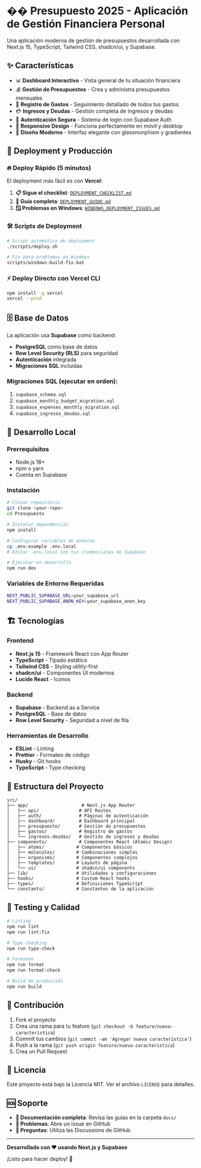 # �� Presupuesto 2025 - Aplicación de Gestión Financiera Personal

Una aplicación moderna de gestión de presupuestos desarrollada con Next.js 15, TypeScript, Tailwind CSS, shadcn/ui, y Supabase.

## ✨ Características

- 📊 **Dashboard Interactivo** - Vista general de tu situación financiera
- 💰 **Gestión de Presupuestos** - Crea y administra presupuestos mensuales
- 📝 **Registro de Gastos** - Seguimiento detallado de todos tus gastos
- 💳 **Ingresos y Deudas** - Gestión completa de ingresos y deudas
- 🔐 **Autenticación Segura** - Sistema de login con Supabase Auth
- 📱 **Responsive Design** - Funciona perfectamente en móvil y desktop
- 🎨 **Diseño Moderno** - Interfaz elegante con glassmorphism y gradientes

## 🚀 Deployment y Producción

### 🔥 Deploy Rápido (5 minutos)
El deployment más fácil es con **Vercel**:

1. **📋 Sigue el checklist**: [`DEPLOYMENT_CHECKLIST.md`](./DEPLOYMENT_CHECKLIST.md)
2. **📖 Guía completa**: [`DEPLOYMENT_GUIDE.md`](./DEPLOYMENT_GUIDE.md)
3. **🪟 Problemas en Windows**: [`WINDOWS_DEPLOYMENT_ISSUES.md`](./WINDOWS_DEPLOYMENT_ISSUES.md)

### 🛠️ Scripts de Deployment

```bash
# Script automático de deployment
./scripts/deploy.sh

# Fix para problemas en Windows
scripts/windows-build-fix.bat
```

### ⚡ Deploy Directo con Vercel CLI
```bash
npm install -g vercel
vercel --prod
```

## 🗄️ Base de Datos

La aplicación usa **Supabase** como backend:
- **PostgreSQL** como base de datos
- **Row Level Security (RLS)** para seguridad
- **Autenticación** integrada
- **Migraciones SQL** incluidas

### Migraciones SQL (ejecutar en orden):
1. `supabase_schema.sql`
2. `supabase_monthly_budget_migration.sql`
3. `supabase_expenses_monthly_migration.sql`
4. `supabase_ingresos_deudas.sql`

## 🔧 Desarrollo Local

### Prerrequisitos
- Node.js 18+
- npm o yarn
- Cuenta en Supabase

### Instalación
```bash
# Clonar repositorio
git clone <your-repo>
cd Presupuesto

# Instalar dependencias
npm install

# Configurar variables de entorno
cp .env.example .env.local
# Editar .env.local con tus credenciales de Supabase

# Ejecutar en desarrollo
npm run dev
```

### Variables de Entorno Requeridas
```bash
NEXT_PUBLIC_SUPABASE_URL=your_supabase_url
NEXT_PUBLIC_SUPABASE_ANON_KEY=your_supabase_anon_key
```

## 🏗️ Tecnologías

### Frontend
- **Next.js 15** - Framework React con App Router
- **TypeScript** - Tipado estático
- **Tailwind CSS** - Styling utility-first
- **shadcn/ui** - Componentes UI modernos
- **Lucide React** - Iconos

### Backend
- **Supabase** - Backend as a Service
- **PostgreSQL** - Base de datos
- **Row Level Security** - Seguridad a nivel de fila

### Herramientas de Desarrollo
- **ESLint** - Linting
- **Prettier** - Formateo de código
- **Husky** - Git hooks
- **TypeScript** - Type checking

## 📁 Estructura del Proyecto

```
src/
├── app/                    # Next.js App Router
│   ├── api/               # API Routes
│   ├── auth/              # Páginas de autenticación
│   ├── dashboard/         # Dashboard principal
│   ├── presupuesto/       # Gestión de presupuestos
│   ├── gastos/            # Registro de gastos
│   └── ingresos-deudas/   # Gestión de ingresos y deudas
├── components/            # Componentes React (Atomic Design)
│   ├── atoms/            # Componentes básicos
│   ├── molecules/        # Combinaciones simples
│   ├── organisms/        # Componentes complejos
│   ├── templates/        # Layouts de página
│   └── ui/               # shadcn/ui components
├── lib/                  # Utilidades y configuraciones
├── hooks/                # Custom React hooks
├── types/                # Definiciones TypeScript
└── constants/            # Constantes de la aplicación
```

## 🧪 Testing y Calidad

```bash
# Linting
npm run lint
npm run lint:fix

# Type checking
npm run type-check

# Formateo
npm run format
npm run format:check

# Build de producción
npm run build
```

## 🤝 Contribución

1. Fork el proyecto
2. Crea una rama para tu feature (`git checkout -b feature/nueva-caracteristica`)
3. Commit tus cambios (`git commit -am 'Agregar nueva característica'`)
4. Push a la rama (`git push origin feature/nueva-caracteristica`)
5. Crea un Pull Request

## 📄 Licencia

Este proyecto está bajo la Licencia MIT. Ver el archivo `LICENSE` para detalles.

## 🆘 Soporte

- **📖 Documentación completa**: Revisa las guías en la carpeta `docs/`
- **🐛 Problemas**: Abre un issue en GitHub
- **💬 Preguntas**: Utiliza las Discussions de GitHub

---

**Desarrollado con ❤️ usando Next.js y Supabase**

¡Listo para hacer deploy! 🚀
